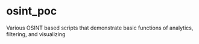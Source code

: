 osint_poc
=========

Various OSINT based scripts that demonstrate basic functions of analytics, filtering, and visualizing

